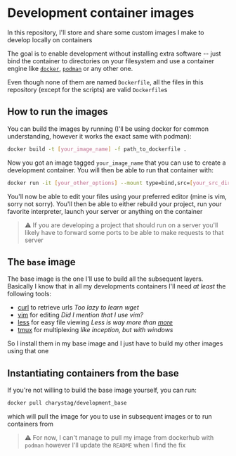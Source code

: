 # Development container images

In this repository, I'll store and share some 
custom images I make to develop locally on containers

The goal is to enable development without installing
extra software -- just bind the container to 
directories on your filesystem and use a container 
engine like
[`docker`](https://www.docker.com/),
[`podman`](https://podman.io/)
or any other one.

Even though none of them are named `Dockerfile`, all 
the files in this repository (except for the scripts)
are valid `Dockerfile`s

## How to run the images

You can build the images by running (I'll be using 
docker for common understanding, however it works 
the exact same with podman):

```bash
docker build -t [your_image_name] -f path_to_dockerfile .
```

Now you got an image tagged `your_image_name` that you
can use to create a development container.
You will then be able to run that container with:

```bash
docker run -it [your_other_options] --mount type=bind,src=[your_src_dir],target=[your_target_dir]
```

You'll now be able to edit your files using your preferred editor (mine is vim, sorry not sorry).
You'll then be able to either rebuild your project, run your favorite interpreter, launch your 
server or anything on the container

> :warning: If you are developing a project that should run on a server you'll likely have to 
> forward some ports to be able to make requests to that server

## The `base` image

The base image is the one I'll use to build all the subsequent layers.
Basically I know that in all my developments containers I'll need *at least*
the following tools:
- [curl](https://curl.se/) to retrieve urls *Too lazy to learn wget*
- [vim](https://www.vim.org/) for editing *Did I mention that I use vim?*
- [less](http://www.greenwoodsoftware.com/less/) for easy file viewing *Less is way more than [more](https://www.man7.org/linux/man-pages/man1/more.1.html)*
- [tmux](https://github.com/tmux/tmux/wiki) for multiplexing *like inception, but with windows*

So I install them in my base image and I just have to build my other images using that one

## Instantiating containers from the base

If you're not willing to build the base image yourself, you can run:

```bash
docker pull charystag/development_base
```

which will pull the image for you to use in subsequent images
or to run containers from

> :warning: For now, I can't manage to pull my image from dockerhub with `podman`
> however I'll update the `README` when I find the fix
